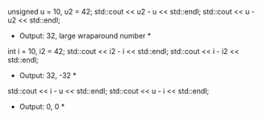unsigned u = 10, u2 = 42;
std::cout << u2 - u << std::endl;
std::cout << u - u2 << std::endl;

* Output: 32, large wraparound number *

int i = 10, i2 = 42;
std::cout << i2 - i << std::endl; 
std::cout << i - i2 << std::endl;

* Output: 32, -32 *

std::cout << i - u << std::endl; 
std::cout << u - i << std::endl;

* Output: 0, 0 *
